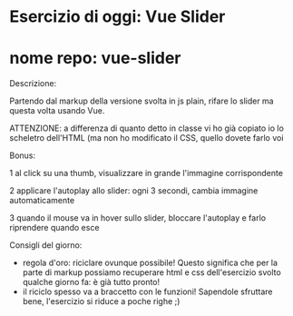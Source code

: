 # Esercizio di oggi: Vue Slider
# nome repo: vue-slider

Descrizione:

Partendo dal markup della versione svolta in js plain, rifare lo slider ma questa volta usando Vue.

ATTENZIONE: a differenza di quanto detto in classe vi ho già copiato io lo scheletro dell'HTML (ma non ho modificato il CSS, quello dovete farlo voi

Bonus:

1 al click su una thumb, visualizzare in grande l'immagine corrispondente

2 applicare l'autoplay allo slider: ogni 3 secondi, cambia immagine automaticamente

3 quando il mouse va in hover sullo slider, bloccare l'autoplay e farlo riprendere quando esce

Consigli del giorno:
- regola d'oro: riciclare ovunque possibile! Questo significa che per la parte di markup possiamo recuperare html e css dell'esercizio svolto qualche giorno fa: è già tutto pronto!
- il riciclo spesso va a braccetto con le funzioni! Sapendole sfruttare bene, l'esercizio si riduce a poche righe ;)